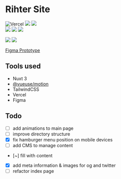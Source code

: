 # Rihter Site
![Vercel](https://vercelbadge.vercel.app/api/andriilytvyn666/rihter-site?style=flat-square)
[![](https://img.shields.io/badge/-ESLint-4B32C3?logo=ESLint&logoColor=white&style=flat-square)](#)
[![](https://img.shields.io/badge/-Prettier-F7B93E?logo=Prettier&logoColor=black&style=flat-square)](#)
<br>
[![](https://img.shields.io/badge/-Nuxt_3-black?logo=Nuxt.js&style=flat-square)](#)
[![](https://img.shields.io/badge/-Tailwind-black?logo=TailwindCSS&style=flat-square)](#)
[![](https://img.shields.io/badge/-Figma-black?logo=Figma&logoColor=white&style=flat-square)](#)

[![](https://cdn.sanity.io/images/oyqb1zv8/production/a1de83f75f5a1f572688962ec2badfc368704d1d-558x314.webp?auto=format)](#)
[![](https://cdn.sanity.io/images/oyqb1zv8/production/7aca94a3e2a8c7feafd4416478c85d6fa542f3dc-558x314.webp?auto=format)](#)

[Figma Prototype](https://www.figma.com/proto/eVEViQpveW5I6HL1AH74E8/rihter-site?page-id=0%3A1&node-id=1%3A2&viewport=282%2C250%2C0.68&scaling=contain)

## Tools used
- Nuxt 3
- [@vueuse/motion](https://motion.vueuse.org/)
- TailwindCSS
- Vercel
- Figma

## Todo

- [ ] add animations to main page
- [ ] improve directory structure
- [x] fix hamburger menu position on mobile devices
- [ ] add CMS to manage content
- [~] fill with content
- [x] add meta information & images for og and twitter
- [ ] refactor index page